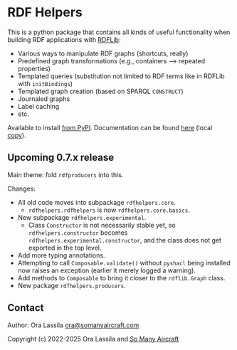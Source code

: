 # RDF Helpers

This is a python package that contains all kinds of useful functionality when building RDF applications with [RDFLib](https://rdflib.dev/):
- Various ways to manipulate RDF graphs (shortcuts, really)
- Predefined graph transformations (e.g., containers --> repeated properties)
- Templated queries (substitution not limited to RDF terms like in RDFLib with `initBindings`)
- Templated graph creation (based on SPARQL `CONSTRUCT`)
- Journaled graphs
- Label caching
- etc.

Available to install [from PyPI](https://pypi.org/project/rdfhelpers/). Documentation can be found [here](https://smasw.gitlab.io/rdfhelpers/) (local [copy](docs/index.md)).

## Upcoming 0.7.x release

Main theme: fold `rdfproducers` into this.

Changes:
+ All old code moves into subpackage `rdfhelpers.core`.
  + `rdfhelpers.rdfhelpers` is now `rdfhelpers.core.basics`.
+ New subpackage `rdfhelpers.experimental`.
  + Class `Constructor` is not necessarily stable yet, so `rdfhelpers.constructor` becomes `rdfhelpers.experimental.constructor`, and the class does not get exported in the top level.
+ Add more typing annotations.
+ Attempting to call `Composable.validate()` without `pyshacl` being installed now raises an exception (earlier it merely logged a warning).
+ Add methods to `Composable` to bring it closer to the `rdflib.Graph` class.
+ New package `rdfhelpers.producers`. 

## Contact

Author: Ora Lassila <ora@somanyaircraft.com>

Copyright (c) 2022-2025 Ora Lassila and [So Many Aircraft](https://www.somanyaircraft.com/)
